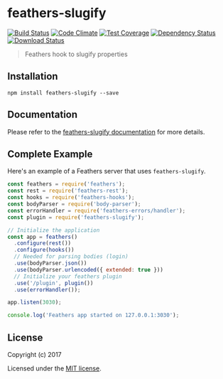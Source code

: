 # feathers-slugify

[![Build Status](https://travis-ci.org/https://github.com/Mattchewone/feathers-slugify.git.png?branch=master)](https://travis-ci.org/https://github.com/Mattchewone/feathers-slugify.git)
[![Code Climate](https://codeclimate.com/github/https://github.com/Mattchewone/feathers-slugify.git/badges/gpa.svg)](https://codeclimate.com/github/https://github.com/Mattchewone/feathers-slugify.git)
[![Test Coverage](https://codeclimate.com/github/https://github.com/Mattchewone/feathers-slugify.git/badges/coverage.svg)](https://codeclimate.com/github/https://github.com/Mattchewone/feathers-slugify.git/coverage)
[![Dependency Status](https://img.shields.io/david/https://github.com/Mattchewone/feathers-slugify.git.svg?style=flat-square)](https://david-dm.org/https://github.com/Mattchewone/feathers-slugify.git)
[![Download Status](https://img.shields.io/npm/dm/feathers-slugify.svg?style=flat-square)](https://www.npmjs.com/package/feathers-slugify)

> Feathers hook to slugify properties

## Installation

```
npm install feathers-slugify --save
```

## Documentation

Please refer to the [feathers-slugify documentation](http://docs.feathersjs.com/) for more details.

## Complete Example

Here's an example of a Feathers server that uses `feathers-slugify`. 

```js
const feathers = require('feathers');
const rest = require('feathers-rest');
const hooks = require('feathers-hooks');
const bodyParser = require('body-parser');
const errorHandler = require('feathers-errors/handler');
const plugin = require('feathers-slugify');

// Initialize the application
const app = feathers()
  .configure(rest())
  .configure(hooks())
  // Needed for parsing bodies (login)
  .use(bodyParser.json())
  .use(bodyParser.urlencoded({ extended: true }))
  // Initialize your feathers plugin
  .use('/plugin', plugin())
  .use(errorHandler());

app.listen(3030);

console.log('Feathers app started on 127.0.0.1:3030');
```

## License

Copyright (c) 2017

Licensed under the [MIT license](LICENSE).
